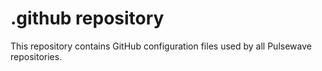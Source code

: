 # .github repository

This repository contains GitHub configuration files used by all Pulsewave repositories.
